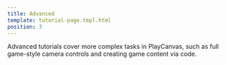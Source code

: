 ```yaml
---
title: Advanced
template: tutorial-page.tmpl.html
position: 3
---
```


Advanced tutorials cover more complex tasks in PlayCanvas, such as full game-style camera controls and creating game content via code.

